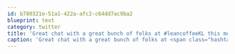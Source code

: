 ```yaml
---
id: b780321e-51a1-422a-afc2-c64dd7ac9ba2
blueprint: text
category: twitter
title: 'Great chat with a great bunch of folks at #leancoffeeKL this morning. Totally worth the early wake-up call.'
caption: 'Great chat with a great bunch of folks at <span class="hashtag hashtag_local">#<a href="http://tweettemp.darylchymko.ca/?tag=leancoffeekl">leancoffeeKL</a> this morning. Totally worth the early wake-up call.'
---
```


